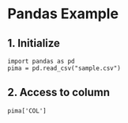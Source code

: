 # Pandas Example
## 1. Initialize
```
import pandas as pd
pima = pd.read_csv("sample.csv")
```
## 2. Access to column
```
pima['COL']
```
